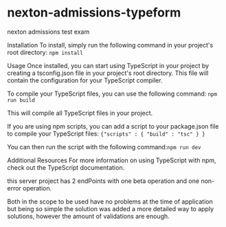 # nexton-admissions-typeform
nexton admissions test exam

Installation
To install, simply run the following command in your project's root directory:
```npm install```

Usage
Once installed, you can start using TypeScript in your project by creating a tsconfig.json file in your project's root directory. This file will contain the configuration for your TypeScript compiler.

To compile your TypeScript files, you can use the following command:
```npm run build```

This will compile all TypeScript files in your project.

If you are using npm scripts, you can add a script to your package.json file to compile your TypeScript files:
```{"scripts" : { "build" : "tsc" } }```

You can then run the script with the following command:```npm run dev```

Additional Resources
For more information on using TypeScript with npm, check out the TypeScript documentation.

this server project has 2 endPoints with one beta operation and one non-error operation.

Both in the scope to be used have no problems at the time of application but being so simple the solution was added a more detailed way to apply solutions, however the amount of validations are enough.




